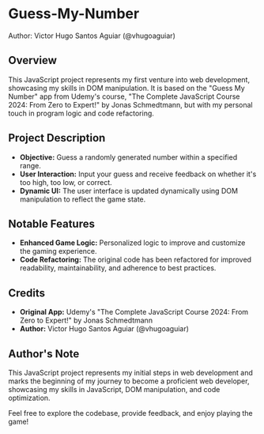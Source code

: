 # Guess-My-Number

Author: Victor Hugo Santos Aguiar (@vhugoaguiar)

## Overview

This JavaScript project represents my first venture into web development, showcasing my skills in DOM manipulation. It is based on the "Guess My Number" app from Udemy's course, "The Complete JavaScript Course 2024: From Zero to Expert!" by Jonas Schmedtmann, but with my personal touch in program logic and code refactoring.

## Project Description

- **Objective:** Guess a randomly generated number within a specified range.
- **User Interaction:** Input your guess and receive feedback on whether it's too high, too low, or correct.
- **Dynamic UI:** The user interface is updated dynamically using DOM manipulation to reflect the game state.

## Notable Features

- **Enhanced Game Logic:** Personalized logic to improve and customize the gaming experience.
- **Code Refactoring:** The original code has been refactored for improved readability, maintainability, and adherence to best practices.

## Credits

- **Original App:** Udemy's "The Complete JavaScript Course 2024: From Zero to Expert!" by Jonas Schmedtmann
- **Author:** Victor Hugo Santos Aguiar (@vhugoaguiar)

## Author's Note

This JavaScript project represents my initial steps in web development and marks the beginning of my journey to become a proficient web developer, showcasing my skills in JavaScript, DOM manipulation, and code optimization.

Feel free to explore the codebase, provide feedback, and enjoy playing the game!
